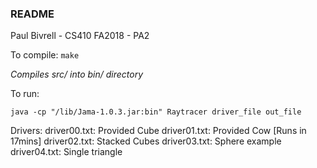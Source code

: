 ### README
Paul Bivrell - CS410 FA2018 - PA2

To compile:
`make`

_Compiles src/ into bin/ directory_

To run:
```
java -cp "/lib/Jama-1.0.3.jar:bin" Raytracer driver_file out_file
```

Drivers:
driver00.txt: Provided Cube
driver01.txt: Provided Cow [Runs in 17mins]
driver02.txt: Stacked Cubes
driver03.txt: Sphere example
driver04.txt: Single triangle

